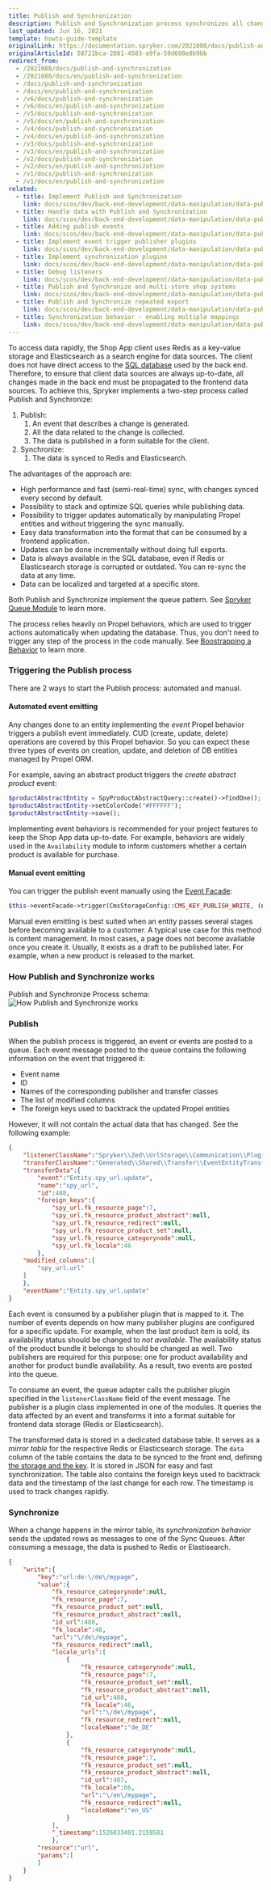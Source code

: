 ```yaml
---
title: Publish and Synchronization
description: Publish and Synchronization process synchronizes all changes made on the backend need to be propagated to the client data stores.
last_updated: Jun 16, 2021
template: howto-guide-template
originalLink: https://documentation.spryker.com/2021080/docs/publish-and-synchronization
originalArticleId: 58721bca-2881-4583-a9fa-59d698e8b9bb
redirect_from:
  - /2021080/docs/publish-and-synchronization
  - /2021080/docs/en/publish-and-synchronization
  - /docs/publish-and-synchronization
  - /docs/en/publish-and-synchronization
  - /v6/docs/publish-and-synchronization
  - /v6/docs/en/publish-and-synchronization
  - /v5/docs/publish-and-synchronization
  - /v5/docs/en/publish-and-synchronization
  - /v4/docs/publish-and-synchronization
  - /v4/docs/en/publish-and-synchronization
  - /v3/docs/publish-and-synchronization
  - /v3/docs/en/publish-and-synchronization
  - /v2/docs/publish-and-synchronization
  - /v2/docs/en/publish-and-synchronization
  - /v1/docs/publish-and-synchronization
  - /v1/docs/en/publish-and-synchronization
related:
  - title: Implement Publish and Synchronization
    link: docs/scos/dev/back-end-development/data-manipulation/data-publishing/implement-publish-and-synchronization.html
  - title: Handle data with Publish and Synchronization
    link: docs/scos/dev/back-end-development/data-manipulation/data-publishing/handle-data-with-publish-and-synchronization.html
  - title: Adding publish events
    link: docs/scos/dev/back-end-development/data-manipulation/data-publishing/add-publish-events.html
  - title: Implement event trigger publisher plugins
    link: docs/scos/dev/back-end-development/data-manipulation/data-publishing/implement-event-trigger-publisher-plugins.html
  - title: Implement synchronization plugins
    link: docs/scos/dev/back-end-development/data-manipulation/data-publishing/implement-synchronization-plugins.html
  - title: Debug listeners
    link: docs/scos/dev/back-end-development/data-manipulation/data-publishing/debug-listeners.html
  - title: Publish and Synchronize and multi-store shop systems
    link: docs/scos/dev/back-end-development/data-manipulation/data-publishing/publish-and-synchronize-and-multi-store-shop-systems.html
  - title: Publish and Synchronize repeated export
    link: docs/scos/dev/back-end-development/data-manipulation/data-publishing/publish-and-synchronize-repeated-export.html
  - title: Synchronization behavior - enabling multiple mappings
    link: docs/scos/dev/back-end-development/data-manipulation/data-publishing/synchronization-behavior-enabling-multiple-mappings.html
---
```


To access data rapidly, the Shop App client uses Redis as a key-value storage and Elasticsearch as a search engine for data sources. The client does not have direct access to the [SQL database](/docs/scos/dev/back-end-development/zed/persistence-layer/persistence-layer.html) used by the back end. Therefore, to ensure that client data sources are always up-to-date, all changes made in the back end must be propagated to the frontend data sources. To achieve this, Spryker implements a two-step process called Publish and Synchronize:

1. Publish:
   1. An event that describes a change is generated.
   2. All the data related to the change is collected.
   3. The data is published in a form suitable for the client.
2. Synchronize:
   1. The data is synced to Redis and Elasticsearch.


The advantages of the approach are:

* High performance and fast (semi-real-time) sync, with changes synced every second by default.
* Possibility to stack and optimize SQL queries while publishing data.
* Possibility to trigger updates automatically by manipulating Propel entities and without triggering the sync manually.
* Easy data transformation into the format that can be consumed by a frontend application.
* Updates can be done incrementally without doing full exports.
* Data is always available in the SQL database, even if Redis or Elasticsearch storage is corrupted or outdated. You can re-sync the data at any time.
* Data can be localized and targeted at a specific store.


Both Publish and Synchronize implement the queue pattern. See [Spryker Queue Module](/docs/scos/dev/back-end-development/data-manipulation/queue/queue.html) to learn more.

The process relies heavily on Propel behaviors, which are used to trigger actions automatically when updating the database. Thus, you don't need to trigger any step of the process in the code manually. See [Boostrapping a Behavior](http://propelorm.org/documentation/cookbook/writing-behavior.html) to learn more.

### Triggering the Publish process

There are 2 ways to start the Publish process: automated and manual.

#### Automated event emitting

Any changes done to an entity implementing the _event_ Propel behavior triggers a publish event immediately. CUD (create, update, delete) operations are covered by this Propel behavior. So you can expect these three types of events on creation, update, and deletion of DB entities managed by Propel ORM.

For example, saving an abstract product triggers the _create abstract product_ event:

```php
$productAbstractEntity = SpyProductAbstractQuery::create()->findOne();
$productAbstractEntity->setColorCode("#FFFFFF");
$productAbstractEntity->save();
```

Implementing event behaviors is recommended for your project features to keep the Shop App data up-to-date. For example, behaviors are widely used in the `Availability` module to inform customers whether a certain product is available for purchase.

#### Manual event emitting

You can trigger the publish event manually using the [Event Facade](/docs/scos/dev/back-end-development/data-manipulation/event/add-events.html):

```php
$this->eventFacade->trigger(CmsStorageConfig::CMS_KEY_PUBLISH_WRITE, (new EventEntityTransfer())->setId($id));
```

Manual even emitting is best suited when an entity passes several stages before becoming available to a customer. A typical use case for this method is content management. In most cases, a page does not become available once you create it. Usually, it exists as a draft to be published later. For example, when a new product is released to the market.

### How Publish and Synchronize works

Publish and Synchronize Process schema:
![How Publish and Synchronize works](https://spryker.s3.eu-central-1.amazonaws.com/docs/Developer+Guide/Architecture+Concepts/Publish+and+Synchronization/how-it-works.png) 

### Publish

When the publish process is triggered, an event or events are posted to a queue. Each event message posted to the queue contains the following information on the event that triggered it:
* Event name
* ID
* Names of the corresponding publisher and transfer classes
* The list of modified columns
* The foreign keys used to backtrack the updated Propel entities


However, it will not contain the actual data that has changed. See the following example:

```json
{
	"listenerClassName":"Spryker\\Zed\\UrlStorage\\Communication\\Plugin\\Event\\Listener\\UrlStorageListener",
	"transferClassName":"Generated\\Shared\\Transfer\\EventEntityTransfer",
	"transferData":{
		"event":"Entity.spy_url.update",
		"name":"spy_url",
		"id":488,
		"foreign_keys":{
			"spy_url.fk_resource_page":7,
			"spy_url.fk_resource_product_abstract":null,
			"spy_url.fk_resource_redirect":null,
			"spy_url.fk_resource_product_set":null,
			"spy_url.fk_resource_categorynode":null,
			"spy_url.fk_locale":46
		},
	"modified_columns":[
		"spy_url.url"
	]
	},
	"eventName":"Entity.spy_url.update"
}
```

Each event is consumed by a publisher plugin that is mapped to it. The number of events depends on how many publisher plugins are configured for a specific update. For example, when the last product item is sold, its availability status should be changed to _not available_. The availability status of the product bundle it belongs to should be changed as well. Two publishers are required for this purpose: one for product availability and another for product bundle availability. As a result, two events are posted into the queue.

To consume an event, the queue adapter calls the publisher plugin specified in the `listenerClassName` field of the event message. The publisher is a plugin class implemented in one of the modules. It queries the data affected by an event and transforms it into a format suitable for frontend data storage (Redis or Elasticsearch).

The transformed data is stored in a dedicated database table. It serves as a _mirror table_ for the respective Redis or Elasticsearch storage. The `data` column of the table contains the data to be synced to the front end, defining [the storage and the key](/docs/scos/dev/back-end-development/data-manipulation/data-publishing/handle-data-with-publish-and-synchronization.html). It is stored in JSON for easy and fast synchronization. The table also contains the foreign keys used to backtrack data and the timestamp of the last change for each row. The timestamp is used to track changes rapidly.

### Synchronize

When a change happens in the mirror table, its *synchronization behavior* sends the updated rows as messages to one of the Sync Queues. After consuming a message, the data is pushed to Redis or Elastisearch.

```json
{
	"write":{
		"key":"url:de:\/de\/mypage",
		"value":{
			"fk_resource_categorynode":null,
			"fk_resource_page":7,
			"fk_resource_product_set":null,
			"fk_resource_product_abstract":null,
			"id_url":488,
			"fk_locale":46,
			"url":"\/de\/mypage",
			"fk_resource_redirect":null,
			"locale_urls":[
				{
					"fk_resource_categorynode":null,
					"fk_resource_page":7,
					"fk_resource_product_set":null,
					"fk_resource_product_abstract":null,
					"id_url":488,
					"fk_locale":46,
					"url":"\/de\/mypage",
					"fk_resource_redirect":null,
					"localeName":"de_DE"
				},
				{
					"fk_resource_categorynode":null,
					"fk_resource_page":7,
					"fk_resource_product_set":null,
					"fk_resource_product_abstract":null,
					"id_url":487,
					"fk_locale":66,
					"url":"\/en\/mypage",
					"fk_resource_redirect":null,
					"localeName":"en_US"
				}
			],
			"_timestamp":1526033491.2159581
			},
		"resource":"url",
		"params":[
		]
	}
}
```
